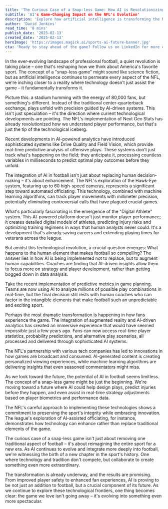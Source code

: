 ```yaml
---
title: 'The Curious Case of a Snap-less Game: How AI is Revolutionizing Football's Future'
subtitle: 'AI's Game-Changing Impact on the NFL's Evolution'
description: 'Explore how artificial intelligence is transforming the NFL, from AI-driven play analysis to automated officiating. Discover the potential future of football where technology and tradition merge to create an enhanced sporting experience, while maintaining the human elements that make the game compelling.'
author: 'David Jenkins'
read_time: '8 mins'
publish_date: '2025-02-13'
created_date: '2025-02-13'
heroImage: 'https://images.magick.ai/sports-ai-future-banner.jpg'
cta: 'Ready to stay ahead of the game? Follow us on LinkedIn for more cutting-edge insights into how AI is revolutionizing sports and shaping the future of football.'
---
```


In the ever-evolving landscape of professional football, a quiet revolution is taking place – one that's reshaping how we think about America's favorite sport. The concept of a "snap-less game" might sound like science fiction, but as artificial intelligence continues to permeate every aspect of the NFL, we're inching closer to a reality where technology doesn't just assist the game – it fundamentally transforms it.

Picture this: a stadium humming with the energy of 80,000 fans, but something's different. Instead of the traditional center-quarterback exchange, plays unfold with precision guided by AI-driven systems. This isn't just speculation – it's the direction where current technological developments are pointing. The NFL's implementation of Next Gen Stats has already revolutionized how we understand player performance, but that's just the tip of the technological iceberg.

Recent developments in AI-powered analytics have introduced sophisticated systems like Drive Quality and Field Vision, which provide real-time predictive analysis of offensive plays. These systems don't just track what's happening on the field; they anticipate it, processing countless variables in milliseconds to predict optimal play outcomes before they unfold.

The integration of AI in football isn't just about replacing human decision-making – it's about enhancement. The NFL's exploration of the Hawk-Eye system, featuring up to 60 high-speed cameras, represents a significant step toward automated officiating. This technology, combined with machine learning algorithms, can track player movements with millimeter precision, potentially eliminating controversial calls that have plagued crucial games.

What's particularly fascinating is the emergence of the "Digital Athlete" system. This AI-powered platform doesn't just monitor player performance; it creates detailed digital models of athletes, predicting injury risks and optimizing training regimens in ways that human analysts never could. It's a development that's already saving careers and extending playing times for veterans across the league.

But amidst this technological revolution, a crucial question emerges: What happens to the human element that makes football so compelling? The answer lies in how AI is being implemented not to replace, but to augment human capabilities. Coaches are finding that AI-driven insights allow them to focus more on strategy and player development, rather than getting bogged down in data analysis.

Take the recent implementation of predictive metrics in game planning. Teams are now using AI to analyze millions of possible play combinations in real-time, but the final decision still rests with human coaches who can factor in the intangible elements that make football such an unpredictable and exciting sport.

Perhaps the most dramatic transformation is happening in how fans experience the game. The integration of augmented reality and AI-driven analytics has created an immersive experience that would have seemed impossible just a few years ago. Fans can now access real-time player statistics, probability predictions, and alternative play scenarios, all processed and delivered through sophisticated AI systems.

The NFL's partnership with various tech companies has led to innovations in how games are broadcast and consumed. AI-generated content is creating personalized viewing experiences, while machine learning algorithms are delivering insights that even seasoned commentators might miss.

As we look toward the future, the potential of AI in football seems limitless. The concept of a snap-less game might be just the beginning. We're moving toward a future where AI could help design plays, predict injuries before they happen, and even assist in real-time strategy adjustments based on player biometrics and performance data.

The NFL's careful approach to implementing these technologies shows a commitment to preserving the sport's integrity while embracing innovation. The league's exploration of AI-assisted officiating, for instance, demonstrates how technology can enhance rather than replace traditional elements of the game.

The curious case of a snap-less game isn't just about removing one traditional aspect of football – it's about reimagining the entire sport for a new era. As AI continues to evolve and integrate more deeply into football, we're witnessing the birth of a new chapter in the sport's history. One where technology and tradition don't compete, but collaborate to create something even more extraordinary.

The transformation is already underway, and the results are promising. From improved player safety to enhanced fan experiences, AI is proving to be not just an addition to football, but a crucial component of its future. As we continue to explore these technological frontiers, one thing becomes clear: the game we love isn't going away – it's evolving into something even more spectacular.